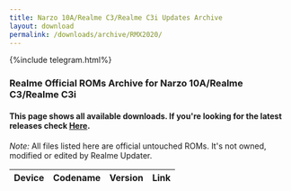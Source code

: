 ```yaml
---
title: Narzo 10A/Realme C3/Realme C3i Updates Archive
layout: download
permalink: /downloads/archive/RMX2020/
---
```


{%include telegram.html%}

<div class="col-12 mx-auto">
    <h3 class="title bg-light p-2 rounded">Realme Official ROMs Archive for Narzo 10A/Realme C3/Realme C3i</h3>
    <h4>This page shows all available downloads. If you're looking for the latest releases check
        <a href="/downloads/latest/RMX2020/">Here</a>.</h4>
    <p><i>Note: </i>All files listed here are official untouched ROMs.
        It's not owned, modified or edited by Realme Updater.</p>
    <div class="table-responsive-md" id="table-wrapper">
        <table id="downloads" class="display dt-responsive compact table table-striped table-hover table-sm">
            <thead class="thead-dark">
                <tr>
                    <th>Device</th>
                    <th>Codename</th>
                    <th>Version</th>
                    <th>Link</th>
                </tr>
            </thead>
            <script>loadArchive("RMX2020")</script>
        </table>
    </div>
</div>